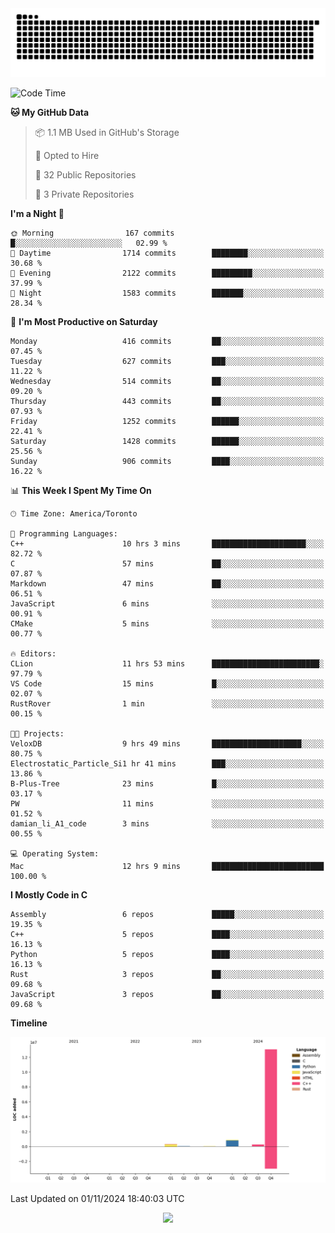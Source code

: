 <picture>
  <source media="(prefers-color-scheme: dark)" srcset="https://raw.githubusercontent.com/kkli08/kkli08/output/github-contribution-grid-snake-dark.svg">
  <source media="(prefers-color-scheme: light)" srcset="https://raw.githubusercontent.com/kkli08/kkli08/output/github-contribution-grid-snake.svg">
  <img alt="github contribution grid snake animation" src="https://raw.githubusercontent.com/kkli08/kkli08/output/github-contribution-grid-snake.svg">
</picture>


<!--START_SECTION:waka-->
![Code Time](http://img.shields.io/badge/Code%20Time-48%20hrs%2034%20mins-blue)

**🐱 My GitHub Data** 

> 📦 1.1 MB Used in GitHub's Storage 
 > 
> 💼 Opted to Hire
 > 
> 📜 32 Public Repositories 
 > 
> 🔑 3 Private Repositories 
 > 
**I'm a Night 🦉** 

```text
🌞 Morning                167 commits         █░░░░░░░░░░░░░░░░░░░░░░░░   02.99 % 
🌆 Daytime                1714 commits        ████████░░░░░░░░░░░░░░░░░   30.68 % 
🌃 Evening                2122 commits        █████████░░░░░░░░░░░░░░░░   37.99 % 
🌙 Night                  1583 commits        ███████░░░░░░░░░░░░░░░░░░   28.34 % 
```
📅 **I'm Most Productive on Saturday** 

```text
Monday                   416 commits         ██░░░░░░░░░░░░░░░░░░░░░░░   07.45 % 
Tuesday                  627 commits         ███░░░░░░░░░░░░░░░░░░░░░░   11.22 % 
Wednesday                514 commits         ██░░░░░░░░░░░░░░░░░░░░░░░   09.20 % 
Thursday                 443 commits         ██░░░░░░░░░░░░░░░░░░░░░░░   07.93 % 
Friday                   1252 commits        ██████░░░░░░░░░░░░░░░░░░░   22.41 % 
Saturday                 1428 commits        ██████░░░░░░░░░░░░░░░░░░░   25.56 % 
Sunday                   906 commits         ████░░░░░░░░░░░░░░░░░░░░░   16.22 % 
```


📊 **This Week I Spent My Time On** 

```text
🕑︎ Time Zone: America/Toronto

💬 Programming Languages: 
C++                      10 hrs 3 mins       █████████████████████░░░░   82.72 % 
C                        57 mins             ██░░░░░░░░░░░░░░░░░░░░░░░   07.87 % 
Markdown                 47 mins             ██░░░░░░░░░░░░░░░░░░░░░░░   06.51 % 
JavaScript               6 mins              ░░░░░░░░░░░░░░░░░░░░░░░░░   00.91 % 
CMake                    5 mins              ░░░░░░░░░░░░░░░░░░░░░░░░░   00.77 % 

🔥 Editors: 
CLion                    11 hrs 53 mins      ████████████████████████░   97.79 % 
VS Code                  15 mins             █░░░░░░░░░░░░░░░░░░░░░░░░   02.07 % 
RustRover                1 min               ░░░░░░░░░░░░░░░░░░░░░░░░░   00.15 % 

🐱‍💻 Projects: 
VeloxDB                  9 hrs 49 mins       ████████████████████░░░░░   80.75 % 
Electrostatic_Particle_Si1 hr 41 mins        ███░░░░░░░░░░░░░░░░░░░░░░   13.86 % 
B-Plus-Tree              23 mins             █░░░░░░░░░░░░░░░░░░░░░░░░   03.17 % 
PW                       11 mins             ░░░░░░░░░░░░░░░░░░░░░░░░░   01.52 % 
damian_li_A1_code        3 mins              ░░░░░░░░░░░░░░░░░░░░░░░░░   00.55 % 

💻 Operating System: 
Mac                      12 hrs 9 mins       █████████████████████████   100.00 % 
```

**I Mostly Code in C** 

```text
Assembly                 6 repos             █████░░░░░░░░░░░░░░░░░░░░   19.35 % 
C++                      5 repos             ████░░░░░░░░░░░░░░░░░░░░░   16.13 % 
Python                   5 repos             ████░░░░░░░░░░░░░░░░░░░░░   16.13 % 
Rust                     3 repos             ██░░░░░░░░░░░░░░░░░░░░░░░   09.68 % 
JavaScript               3 repos             ██░░░░░░░░░░░░░░░░░░░░░░░   09.68 % 
```



**Timeline**

![Lines of Code chart](https://raw.githubusercontent.com/kkli08/kkli08/main/assets/bar_graph.png)


 Last Updated on 01/11/2024 18:40:03 UTC
<!--END_SECTION:waka-->


<div align="center">
    <img  src="https://github-readme-streak-stats.herokuapp.com/?user=kkli08&theme=cobalt" />
</div>

<br/>
<br/>
<br/>
